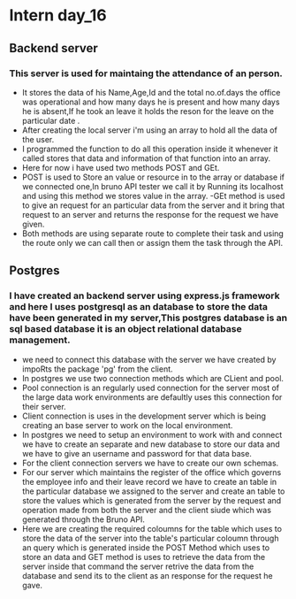 # Intern day_16
## Backend server
### This server is used for maintaing the attendance of an person.
- It stores the data of his Name,Age,Id and the total no.of.days the office was operational and how many days he is present and how many days he is absent,If he took an leave it holds the reson for the leave on the particular date .
- After creating the local server i'm using an array to hold all the data of the user.
- I programmed the function to do all this operation inside it whenever it called stores that data and information of that function into an array.
- Here for now i have used two methods POST and GEt.
- POST is used to Store an value or resource in to the array or database if we connected one,In bruno API tester we call it by Running its localhost and using this method we stores value in the array.
-GEt method is used to give an request for an particular data from the server and it bring that request to an server and returns the response for the request we have given.
- Both methods are using separate route to complete their task and using the route only we can call then or assign them the task through the API.
## Postgres
 ###  I have  created an backend server using express.js framework and here I uses postgresql as an database to store the data have been generated in my server,This postgres database is an sql based database it is an object relational database management.
 - we need to connect this database with the server we have created by impoRts the package 'pg' from the client.
 -  In postgres we use two connection methods which are CLient and pool.
 - Pool connection is an regularly used connection for the server most of the large data work environments are defaultly uses this connection for their server.
 - Client connection is uses in the development server which is being creating an base server to work on the local environment.
 - In postgres we need to setup an environment to work with and connect we have to create an separate and new database to store our data and we have to give an username and password for that data base.
 - For the client connection servers  we have to create our own schemas.
 - For our server which maintains the register of the office which governs the employee info and their leave record we have to create an table in the particular database we assigned to the server and create an table to store the values which is generated from the server by the request and operation made from both the server and the client siude which was generated through the Bruno API.
 - Here we are creating the required coloumns for the table which uses to store the data of the server into the table's particular coloumn  through an query which is generated inside the POST Method which uses to store an data and GET method is uses to retrieve the data from the server inside that command the server retrive the data from the database and send its to the client as an response for the request he gave.

